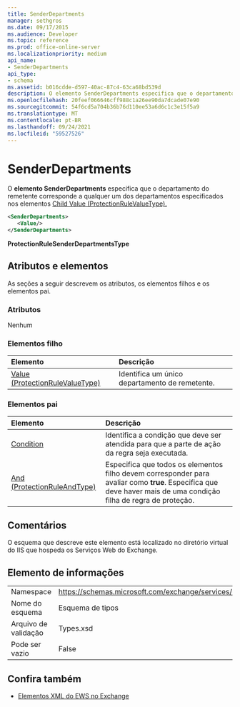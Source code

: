 ```yaml
---
title: SenderDepartments
manager: sethgros
ms.date: 09/17/2015
ms.audience: Developer
ms.topic: reference
ms.prod: office-online-server
ms.localizationpriority: medium
api_name:
- SenderDepartments
api_type:
- schema
ms.assetid: b016cdde-d597-40ac-87c4-63ca68bd539d
description: O elemento SenderDepartments especifica que o departamento do remetente corresponde a qualquer um dos departamentos especificados nos elementos Child Value (ProtectionRuleValueType).
ms.openlocfilehash: 20feef066646cff988c1a26ee90da7dcade07e90
ms.sourcegitcommit: 54f6cd5a704b36b76d110ee53a6d6c1c3e15f5a9
ms.translationtype: MT
ms.contentlocale: pt-BR
ms.lasthandoff: 09/24/2021
ms.locfileid: "59527526"
---
```

# <a name="senderdepartments"></a>SenderDepartments

O **elemento SenderDepartments** especifica que o departamento do remetente corresponde a qualquer um dos departamentos especificados nos elementos [Child Value (ProtectionRuleValueType).](value-protectionrulevaluetype.md) 
  
```XML
<SenderDepartments>
   <Value/>
</SenderDepartments>
```

 **ProtectionRuleSenderDepartmentsType**
## <a name="attributes-and-elements"></a>Atributos e elementos

As seções a seguir descrevem os atributos, os elementos filhos e os elementos pai.
  
### <a name="attributes"></a>Atributos

Nenhum
  
### <a name="child-elements"></a>Elementos filho

|**Elemento**|**Descrição**|
|:-----|:-----|
|[Value (ProtectionRuleValueType)](value-protectionrulevaluetype.md) <br/> |Identifica um único departamento de remetente.  <br/> |
   
### <a name="parent-elements"></a>Elementos pai

|**Elemento**|**Descrição**|
|:-----|:-----|
|[Condition](condition.md) <br/> |Identifica a condição que deve ser atendida para que a parte de ação da regra seja executada.  <br/> |
|[And (ProtectionRuleAndType)](and-protectionruleandtype.md) <br/> |Especifica que todos os elementos filho devem corresponder para avaliar como **true**. Especifica que deve haver mais de uma condição filha de regra de proteção.  <br/> |
   
## <a name="remarks"></a>Comentários

O esquema que descreve este elemento está localizado no diretório virtual do IIS que hospeda os Serviços Web do Exchange.
  
## <a name="element-information"></a>Elemento de informações

|||
|:-----|:-----|
|Namespace  <br/> |https://schemas.microsoft.com/exchange/services/2006/types  <br/> |
|Nome do esquema  <br/> |Esquema de tipos  <br/> |
|Arquivo de validação  <br/> |Types.xsd  <br/> |
|Pode ser vazio  <br/> |False  <br/> |
   
## <a name="see-also"></a>Confira também



- [Elementos XML do EWS no Exchange](ews-xml-elements-in-exchange.md)

